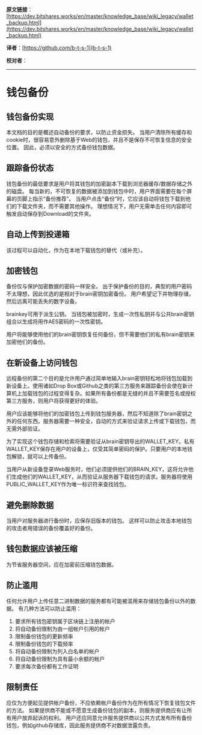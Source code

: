   **原文链接**：[https://dev.bitshares.works/en/master/knowledge_base/wiki_legacy/wallet_backup.html](https://dev.bitshares.works/en/master/knowledge_base/wiki_legacy/wallet_backup.html)
 
 **译者**：[https://github.com/b-t-s-1](b-t-s-1)
 
 **校对者**： 
  
***

钱包备份
========================

钱包备份实现
-----------------------------------

本文档的目的是概述自动备份的要求，以防止资金损失。 当用户清除所有缓存和cookie时，很容易意外删除基于Web的钱包，并且不是保存不可恢复信息的安全位置。 因此，必须以安全的方式备份钱包数据。

跟踪备份状态
-----------------------------------

钱包备份的最低要求是用户将其钱包的加密副本下载到浏览器缓存/数据存储之外的磁盘。 每当新的，不可恢复的数据被添加到钱包中时，用户界面需要在每个屏幕的页脚上指示“备份推荐”。 当用户点击“备份”时，它应该自动将钱包下载到他们的下载文件夹，而不需要其他操作。 理想情况下，用户无需单击任何内容即可触发自动保存到Download的文件夹。

自动上传到投递箱
-----------------------------------

该过程可以自动化，作为在本地下载钱包的替代（或补充）。

加密钱包
-----------------------------------

备份仅与保护加密数据的密码一样安全。 出于保护备份的目的，典型的用户密码不太理想，因此优选的是相对于brain密钥加密备份。 用户希望记下并物理存储，然后远离可能丢失的数字设备。

brainkey可用于派生公钥。 当钱包被加密时，生成一次性私钥并与公共brain密钥组合以生成将用作AES密码的一次性密钥。

用户将能够使用他们的brain密钥恢复任何备份，但不需要他们的私有brain密钥来加密他们的备份。

在新设备上访问钱包
-----------------------------------

远程备份的第二个目的是允许用户通过简单地输入brain密钥轻松地将钱包加载到新设备上。使用诸如Drop Box或Github之类的第三方服务来跟踪备份会使在新计算机上加载钱包的过程变得复杂。如果所有备份都是无缝的并且不需要签名或授权第三方服务，则用户将获得更好的体验。

用户应该能够将他们的加密钱包上传到钱包服务器，然后不知道除了brain密钥之外的任何东西。服务器需要一种安全，自动的方式来验证请求上传或下载钱包，而无需外部验证。

为了实现这个钱包存储和检索将需要验证从brain密钥导出的WALLET_KEY。私有WALLET_KEY保存在用户的设备上，仅受其简单密码的保护。只要用户的本地钱包解锁，就可以上传备份。

当用户从新设备登录Web服务时，他们必须提供他们的BRAIN_KEY，这将允许他们生成他们的WALLET_KEY，从而验证从服务器下载钱包的请求。服务器将使用PUBLIC_WALLET_KEY作为唯一标识符来查找钱包。

避免删除数据
-----------------------------------

当用户对服务器进行备份时，应保存旧版本的钱包。 这样可以防止攻击本地钱包的攻击者用错误的备份覆盖好的备份。

钱包数据应该被压缩
-----------------------------------

为节省服务器空间，应在加密前压缩钱包数据。

防止滥用
-----------------------------------

任何允许用户上传任意二进制数据的服务都有可能被滥用来存储钱包备份以外的数据。 有几种方法可以防止滥用：

1. 要求所有钱包密钥属于区块链上注册的帐户
1. 将自动备份限制为由一组帐户引用的帐户
1. 限制备份钱包的更新频率
1. 限制备份钱包的下载频率
1. 将自动备份限制为列入白名单的帐户
1. 将自动备份限制为具有最小余额的帐户
1. 要求每次备份都有工作证明


限制责任
-----------------------------------

应仅为方便起见提供帐户备份，不应依赖帐户备份作为在所有情况下恢复钱包文件的方法。 如果提供商不能或不愿意生成备份钱包的副本，则服务提供商应有让所有用户放弃起诉的权利。 用户还应同意允许服务提供商以公共方式发布所有备份钱包，例如github存储库，因此服务提供商不对数据泄露负责。

